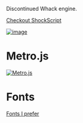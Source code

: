 Discontinued Whack engine.

[Checkout ShockScript](https://shockscript.github.io/ls/)

[![image](https://github.com/user-attachments/assets/0c9e1c09-e2a2-4180-93b6-64ce95a55aaa)](https://github.com/jetenginex)

# Metro.js

[![Metro.js](https://github.com/user-attachments/assets/d4c6cf5f-0538-45d3-8450-e4d77eb8b29a)](https://github.com/hydroperx/metro.js)

# Fonts

[Fonts I prefer](https://github.com/hydroperx/freefonts)
